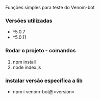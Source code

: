 Funções simples para teste do Venom-bot

### Versões utilizadas

- ^5.0.7
- ^5.0.11

### Rodar o projeto - comandos

1. npm install
2. node index.js

### instalar versão específica a lib

- npm i venom-bot@\<version\>
